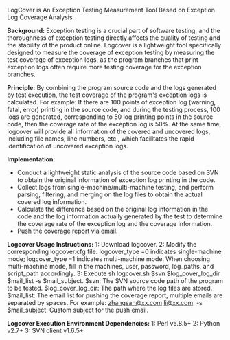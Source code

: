 
LogCover is An Exception Testing Measurement Tool Based on Exception Log Coverage Analysis.

**Background:**
Exception testing is a crucial part of software testing, and the thoroughness of exception testing directly affects the quality of testing and the stability of the product online. Logcover is a lightweight tool specifically designed to measure the coverage of exception testing by measuring the test coverage of exception logs, as the program branches that print exception logs often require more testing coverage for the exception branches.

**Principle:**
By combining the program source code and the logs generated by test execution, the test coverage of the program's exception logs is calculated. For example: If there are 100 points of exception log (warning, fatal, error) printing in the source code, and during the testing process, 100 logs are generated, corresponding to 50 log printing points in the source code, then the coverage rate of the exception log is 50%. At the same time, logcover will provide all information of the covered and uncovered logs, including file names, line numbers, etc., which facilitates the rapid identification of uncovered exception logs.

**Implementation:**
- Conduct a lightweight static analysis of the source code based on SVN to obtain the original information of exception log printing in the code.
- Collect logs from single-machine/multi-machine testing, and perform parsing, filtering, and merging on the log files to obtain the actual covered log information.
- Calculate the difference based on the original log information in the code and the log information actually generated by the test to determine the coverage rate of the exception log and the coverage information.
- Push the coverage report via email.

**Logcover Usage Instructions:**
1: Download logcover.
2: Modify the corresponding logcover.cfg file. logcover_type =0 indicates single-machine mode; logcover_type =1 indicates multi-machine mode. When choosing multi-machine mode, fill in the machines, user, password, log_paths, and script_path accordingly.
3: Execute sh logcover.sh $svn $log_cover_log_dir $mail_list -s $mail_subject. $svn: The SVN source code path of the program to be tested. $log_cover_log_dir: The path where the log files are stored. $mail_list: The email list for pushing the coverage report, multiple emails are separated by spaces. For example: zhangsan@xx.com li@xx.com. -s $mail_subject: Custom subject for the push email.

**Logcover Execution Environment Dependencies:**
1: Perl v5.8.5+
2: Python v2.7+
3: SVN client v1.6.5+

